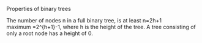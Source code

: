 Properties of binary trees

The number of nodes n in a full binary tree, is at least n=2h+1  
maximum =2^{h+1}-1, where h is the height of the tree.
A tree consisting of only a root node has a height of 0.
